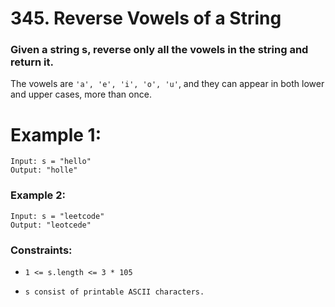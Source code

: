 # 345. Reverse Vowels of a String

### Given a string s, reverse only all the vowels in the string and return it.

The vowels are `'a', 'e', 'i', 'o', 'u'`, and they can appear in both lower and upper cases, more than once.

# Example 1:

```
Input: s = "hello"
Output: "holle"
```

### Example 2:

```
Input: s = "leetcode"
Output: "leotcede"
```

### Constraints:

- `1 <= s.length <= 3 * 105`

- `s consist of printable ASCII characters.`
